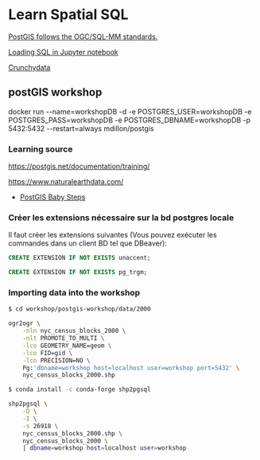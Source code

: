 
# Learn Spatial SQL

[PostGIS follows the OGC/SQL-MM standards.](https://postgis.net/docs/manual-dev/using_postgis_dbmanagement.html#RefObject)

[Loading SQL in Jupyter notebook](https://postgis.gishub.org/chapters/installation.html)

[Crunchydata](https://www.crunchydata.com/developers/tutorials)

## postGIS workshop

docker run --name=workshopDB -d -e POSTGRES_USER=workshopDB -e POSTGRES_PASS=workshopDB -e POSTGRES_DBNAME=workshopDB -p 5432:5432 --restart=always mdillon/postgis

### Learning source

<https://postgis.net/documentation/training/>

<https://www.naturalearthdata.com/>

- [PostGIS Baby Steps](https://www.youtube.com/playlist?list=PLj5uPTt8jS8zzXfWvtqaT8pYhKWnPRFox)

### Créer les extensions nécessaire sur la bd postgres locale

Il faut créer les extensions suivantes (Vous pouvez exécuter les commandes dans un client BD tel que DBeaver):

```sql
CREATE EXTENSION IF NOT EXISTS unaccent;

CREATE EXTENSION IF NOT EXISTS pg_trgm;
```

### Importing data into the workshop

```bash
$ cd workshop/postgis-workshop/data/2000

ogr2ogr \
    -nln nyc_census_blocks_2000 \
    -nlt PROMOTE_TO_MULTI \
    -lco GEOMETRY_NAME=geom \
    -lco FID=gid \
    -lco PRECISION=NO \
    Pg:'dbname=workshop host=localhost user=workshop port=5432' \
    nyc_census_blocks_2000.shp
```

```bash
$ conda install -c conda-forge shp2pgsql

shp2pgsql \
    -D \
    -I \
    -s 26918 \
    nyc_census_blocks_2000.shp \
    nyc_census_blocks_2000 \
    | dbname=workshop host=localhost user=workshop
```
